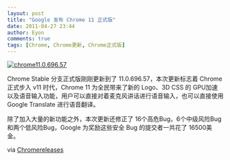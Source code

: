 ```yaml
---
layout: post
title: "Google 发布 Chrome 11 正式版"
date: 2011-04-27 23:44
author: Eyon
comments: true
tags: [Chrome, Chrome更新, Chrome正式版]
---
```

<a href="http://img.chromi.org/2011/04/chrome11.0.696.571.png">![](http://img.chromi.org/2011/04/chrome11.0.696.571.png "chrome11.0.696.57")</a>

Chrome Stable 分支正式版刚刚更新到了 11.0.696.57，本次更新标志着 Chrome 正式步入 v11 时代，Chrome 11 为全民带来了新的 Logo、3D CSS 的 GPU加速以及语音输入功能，用户可以直接对着麦克风讲话进行语音输入，也可以直接使用 Google Translate 进行语音翻译。

除了加入大量的新功能之外，本次更新还修正了 16个高危Bug，6个中级风险Bug和两个低风险Bug，Google 为奖励这些安全 Bug 的提交者一共花了 16500美金。

via [Chromereleases](http://googlechromereleases.blogspot.com/2011/04/chrome-stable-update.html)
